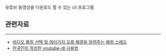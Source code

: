 유튜브 동영상을 다운로드 할 수 있는 cli 프로그램

## 관련자료
---
- [비디오 품질 선택 및 여러가지 오류 해결을 알려주는 해외 스레드](https://askubuntu.com/questions/486297/how-to-select-video-quality-from-youtube-dl)
- [한국인이 작성한 youtube-dl 사용법](https://triplexblog.kr/90)